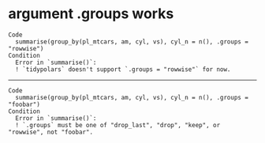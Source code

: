 # argument .groups works

    Code
      summarise(group_by(pl_mtcars, am, cyl, vs), cyl_n = n(), .groups = "rowwise")
    Condition
      Error in `summarise()`:
      ! `tidypolars` doesn't support `.groups = "rowwise"` for now.

---

    Code
      summarise(group_by(pl_mtcars, am, cyl, vs), cyl_n = n(), .groups = "foobar")
    Condition
      Error in `summarise()`:
      ! `.groups` must be one of "drop_last", "drop", "keep", or "rowwise", not "foobar".

